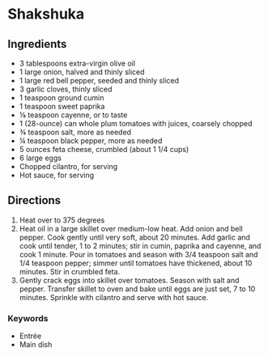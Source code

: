 # Shakshuka

## Ingredients

- 3 tablespoons extra-virgin olive oil
- 1 large onion, halved and thinly sliced
- 1 large red bell pepper, seeded and thinly sliced
- 3 garlic cloves, thinly sliced
- 1 teaspoon ground cumin
- 1 teaspoon sweet paprika
- ⅛ teaspoon cayenne, or to taste
- 1 (28-ounce) can whole plum tomatoes with juices, coarsely chopped
- ¾ teaspoon salt, more as needed
- ¼ teaspoon black pepper, more as needed
- 5 ounces feta cheese, crumbled (about 1 1/4 cups)
- 6 large eggs
- Chopped cilantro, for serving
- Hot sauce, for serving

## Directions

1. Heat over to 375 degrees
1. Heat oil in a large skillet over medium-low heat. Add onion and bell pepper.
   Cook gently until very soft, about 20 minutes. Add garlic and cook until
   tender, 1 to 2 minutes; stir in cumin, paprika and cayenne, and cook 1
   minute. Pour in tomatoes and season with 3/4 teaspoon salt and 1/4 teaspoon
   pepper; simmer until tomatoes have thickened, about 10 minutes. Stir in
   crumbled feta.
1. Gently crack eggs into skillet over tomatoes. Season with salt and pepper.
   Transfer skillet to oven and bake until eggs are just set, 7 to 10 minutes.
   Sprinkle with cilantro and serve with hot sauce.

### Keywords

- Entrée
- Main dish
